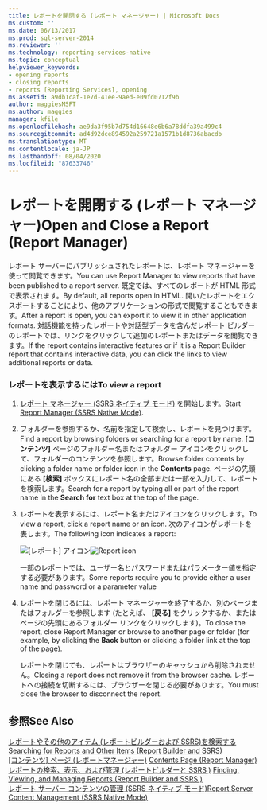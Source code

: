 ```yaml
---
title: レポートを開閉する (レポート マネージャー) | Microsoft Docs
ms.custom: ''
ms.date: 06/13/2017
ms.prod: sql-server-2014
ms.reviewer: ''
ms.technology: reporting-services-native
ms.topic: conceptual
helpviewer_keywords:
- opening reports
- closing reports
- reports [Reporting Services], opening
ms.assetid: a9db1caf-1e7d-41ee-9aed-e09fd0712f9b
author: maggiesMSFT
ms.author: maggies
manager: kfile
ms.openlocfilehash: ae9da3f95b7d754d16648e6b6a78ddfa39a499c4
ms.sourcegitcommit: ad4d92dce894592a259721a1571b1d8736abacdb
ms.translationtype: MT
ms.contentlocale: ja-JP
ms.lasthandoff: 08/04/2020
ms.locfileid: "87633746"
---
```

# <a name="open-and-close-a-report-report-manager"></a><span data-ttu-id="a19ea-102">レポートを開閉する (レポート マネージャー)</span><span class="sxs-lookup"><span data-stu-id="a19ea-102">Open and Close a Report (Report Manager)</span></span>
  <span data-ttu-id="a19ea-103">レポート サーバーにパブリッシュされたレポートは、レポート マネージャーを使って閲覧できます。</span><span class="sxs-lookup"><span data-stu-id="a19ea-103">You can use Report Manager to view reports that have been published to a report server.</span></span> <span data-ttu-id="a19ea-104">既定では、すべてのレポートが HTML 形式で表示されます。</span><span class="sxs-lookup"><span data-stu-id="a19ea-104">By default, all reports open in HTML.</span></span> <span data-ttu-id="a19ea-105">開いたレポートをエクスポートすることにより、他のアプリケーションの形式で閲覧することもできます。</span><span class="sxs-lookup"><span data-stu-id="a19ea-105">After a report is open, you can export it to view it in other application formats.</span></span> <span data-ttu-id="a19ea-106">対話機能を持ったレポートや対話型データを含んだレポート ビルダーのレポートでは、リンクをクリックして追加のレポートまたはデータを閲覧できます。</span><span class="sxs-lookup"><span data-stu-id="a19ea-106">If the report contains interactive features or if it is a Report Builder report that contains interactive data, you can click the links to view additional reports or data.</span></span>  
  
### <a name="to-view-a-report"></a><span data-ttu-id="a19ea-107">レポートを表示するには</span><span class="sxs-lookup"><span data-stu-id="a19ea-107">To view a report</span></span>  
  
1.  <span data-ttu-id="a19ea-108">[レポート マネージャー &#40;SSRS ネイティブ モード&#41;](../report-manager-ssrs-native-mode.md) を開始します。</span><span class="sxs-lookup"><span data-stu-id="a19ea-108">Start [Report Manager  &#40;SSRS Native Mode&#41;](../report-manager-ssrs-native-mode.md).</span></span>  
  
2.  <span data-ttu-id="a19ea-109">フォルダーを参照するか、名前を指定して検索し、レポートを見つけます。</span><span class="sxs-lookup"><span data-stu-id="a19ea-109">Find a report by browsing folders or searching for a report by name.</span></span> <span data-ttu-id="a19ea-110">**[コンテンツ]** ページのフォルダー名またはフォルダー アイコンをクリックして、フォルダーのコンテンツを参照します。</span><span class="sxs-lookup"><span data-stu-id="a19ea-110">Browse folder contents by clicking a folder name or folder icon in the **Contents** page.</span></span> <span data-ttu-id="a19ea-111">ページの先頭にある **[検索]** ボックスにレポート名の全部または一部を入力して、レポートを検索します。</span><span class="sxs-lookup"><span data-stu-id="a19ea-111">Search for a report by typing all or part of the report name in the **Search for** text box at the top of the page.</span></span>  
  
3.  <span data-ttu-id="a19ea-112">レポートを表示するには、レポート名またはアイコンをクリックします。</span><span class="sxs-lookup"><span data-stu-id="a19ea-112">To view a report, click a report name or an icon.</span></span> <span data-ttu-id="a19ea-113">次のアイコンがレポートを表します。</span><span class="sxs-lookup"><span data-stu-id="a19ea-113">The following icon indicates a report:</span></span>  
  
     <span data-ttu-id="a19ea-114">![[レポート] アイコン](../media/hlp-16doc.gif "[レポート] アイコン")</span><span class="sxs-lookup"><span data-stu-id="a19ea-114">![Report icon](../media/hlp-16doc.gif "Report icon")</span></span>  
  
     <span data-ttu-id="a19ea-115">一部のレポートでは、ユーザー名とパスワードまたはパラメーター値を指定する必要があります。</span><span class="sxs-lookup"><span data-stu-id="a19ea-115">Some reports require you to provide either a user name and password or a parameter value</span></span>  
  
4.  <span data-ttu-id="a19ea-116">レポートを閉じるには、レポート マネージャーを終了するか、別のページまたはフォルダーを参照します (たとえば、 **[戻る]** をクリックするか、またはページの先頭にあるフォルダー リンクをクリックします)。</span><span class="sxs-lookup"><span data-stu-id="a19ea-116">To close the report, close Report Manager or browse to another page or folder (for example, by clicking the **Back** button or clicking a folder link at the top of the page).</span></span>  
  
     <span data-ttu-id="a19ea-117">レポートを閉じても、レポートはブラウザーのキャッシュから削除されません。</span><span class="sxs-lookup"><span data-stu-id="a19ea-117">Closing a report does not remove it from the browser cache.</span></span> <span data-ttu-id="a19ea-118">レポートへの接続を切断するには、ブラウザーを閉じる必要があります。</span><span class="sxs-lookup"><span data-stu-id="a19ea-118">You must close the browser to disconnect the report.</span></span>  
  
## <a name="see-also"></a><span data-ttu-id="a19ea-119">参照</span><span class="sxs-lookup"><span data-stu-id="a19ea-119">See Also</span></span>  
 <span data-ttu-id="a19ea-120">[レポートやその他のアイテム &#40;レポートビルダーおよび SSRS&#41;を検索する](../report-builder/searching-for-reports-and-other-items-report-builder-and-ssrs.md) </span><span class="sxs-lookup"><span data-stu-id="a19ea-120">[Searching for Reports and Other Items &#40;Report Builder  and SSRS&#41;](../report-builder/searching-for-reports-and-other-items-report-builder-and-ssrs.md) </span></span>  
 <span data-ttu-id="a19ea-121">[[コンテンツ] ページ &#40;レポートマネージャー&#41;](../contents-page-report-manager.md) </span><span class="sxs-lookup"><span data-stu-id="a19ea-121">[Contents Page &#40;Report Manager&#41;](../contents-page-report-manager.md) </span></span>  
 <span data-ttu-id="a19ea-122">[レポートの検索、表示、および管理 &#40;レポートビルダーと SSRS &#41;](../report-builder/finding-viewing-and-managing-reports-report-builder-and-ssrs.md) </span><span class="sxs-lookup"><span data-stu-id="a19ea-122">[Finding, Viewing, and Managing Reports &#40;Report Builder and SSRS &#41;](../report-builder/finding-viewing-and-managing-reports-report-builder-and-ssrs.md) </span></span>  
 [<span data-ttu-id="a19ea-123">レポート サーバー コンテンツの管理 &#40;SSRS ネイティブ モード&#41;</span><span class="sxs-lookup"><span data-stu-id="a19ea-123">Report Server Content Management &#40;SSRS Native Mode&#41;</span></span>](../report-server/report-server-content-management-ssrs-native-mode.md)  
  
  
